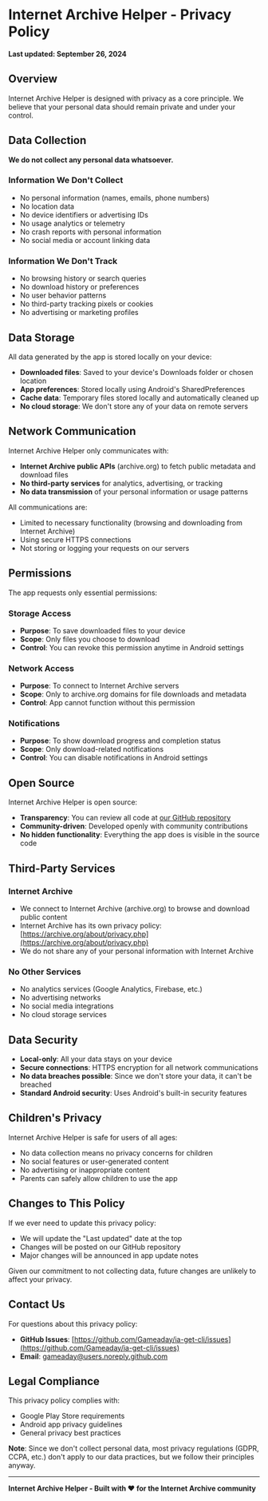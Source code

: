 # Internet Archive Helper - Privacy Policy

**Last updated: September 26, 2024**

## Overview

Internet Archive Helper is designed with privacy as a core principle. We believe that your personal data should remain private and under your control.

## Data Collection

**We do not collect any personal data whatsoever.**

### Information We Don't Collect
- No personal information (names, emails, phone numbers)
- No location data
- No device identifiers or advertising IDs
- No usage analytics or telemetry
- No crash reports with personal information
- No social media or account linking data

### Information We Don't Track
- No browsing history or search queries
- No download history or preferences
- No user behavior patterns
- No third-party tracking pixels or cookies
- No advertising or marketing profiles

## Data Storage

All data generated by the app is stored locally on your device:

- **Downloaded files**: Saved to your device's Downloads folder or chosen location
- **App preferences**: Stored locally using Android's SharedPreferences
- **Cache data**: Temporary files stored locally and automatically cleaned up
- **No cloud storage**: We don't store any of your data on remote servers

## Network Communication

Internet Archive Helper only communicates with:

- **Internet Archive public APIs** (archive.org) to fetch public metadata and download files
- **No third-party services** for analytics, advertising, or tracking
- **No data transmission** of your personal information or usage patterns

All communications are:
- Limited to necessary functionality (browsing and downloading from Internet Archive)
- Using secure HTTPS connections
- Not storing or logging your requests on our servers

## Permissions

The app requests only essential permissions:

### Storage Access
- **Purpose**: To save downloaded files to your device
- **Scope**: Only files you choose to download
- **Control**: You can revoke this permission anytime in Android settings

### Network Access
- **Purpose**: To connect to Internet Archive servers
- **Scope**: Only to archive.org domains for file downloads and metadata
- **Control**: App cannot function without this permission

### Notifications
- **Purpose**: To show download progress and completion status
- **Scope**: Only download-related notifications
- **Control**: You can disable notifications in Android settings

## Open Source

Internet Archive Helper is open source:

- **Transparency**: You can review all code at [our GitHub repository](https://github.com/Gameaday/ia-get-cli)
- **Community-driven**: Developed openly with community contributions
- **No hidden functionality**: Everything the app does is visible in the source code

## Third-Party Services

### Internet Archive
- We connect to Internet Archive (archive.org) to browse and download public content
- Internet Archive has its own privacy policy: [https://archive.org/about/privacy.php](https://archive.org/about/privacy.php)
- We do not share any of your personal information with Internet Archive

### No Other Services
- No analytics services (Google Analytics, Firebase, etc.)
- No advertising networks
- No social media integrations
- No cloud storage services

## Data Security

- **Local-only**: All your data stays on your device
- **Secure connections**: HTTPS encryption for all network communications
- **No data breaches possible**: Since we don't store your data, it can't be breached
- **Standard Android security**: Uses Android's built-in security features

## Children's Privacy

Internet Archive Helper is safe for users of all ages:
- No data collection means no privacy concerns for children
- No social features or user-generated content
- No advertising or inappropriate content
- Parents can safely allow children to use the app

## Changes to This Policy

If we ever need to update this privacy policy:
- We will update the "Last updated" date at the top
- Changes will be posted on our GitHub repository
- Major changes will be announced in app update notes

Given our commitment to not collecting data, future changes are unlikely to affect your privacy.

## Contact Us

For questions about this privacy policy:

- **GitHub Issues**: [https://github.com/Gameaday/ia-get-cli/issues](https://github.com/Gameaday/ia-get-cli/issues)
- **Email**: gameaday@users.noreply.github.com

## Legal Compliance

This privacy policy complies with:
- Google Play Store requirements
- Android app privacy guidelines
- General privacy best practices

**Note**: Since we don't collect personal data, most privacy regulations (GDPR, CCPA, etc.) don't apply to our data practices, but we follow their principles anyway.

---

**Internet Archive Helper - Built with ❤️ for the Internet Archive community**